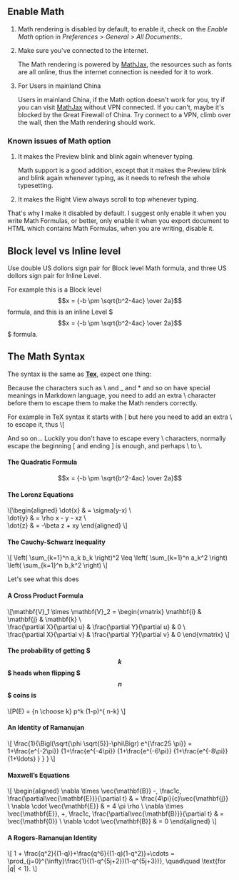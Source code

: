 ## Enable Math

1. Math rendering is disabled by default, to enable it, check on the *Enable Math* option in *Preferences* > *General* > *All Documents*:.

2. Make sure you've connected to the internet.

   The Math rendering is powered by [MathJax](http://www.mathjax.org), the resources such as fonts are all online, thus the internet connection is needed for it to work.
   
3. For Users in mainland China

   Users in mainland China, if the Math option doesn't work for you, try if you can visit [MathJax](http://www.mathjax.org) without VPN connected. If you can't, maybe it's blocked by the Great Firewall of China. Try connect to a VPN, climb over the wall, then the Math rendering should work.

### Known issues of Math option

1. It makes the Preview blink and blink again whenever typing.

   Math support is a good addition, except that it makes the Preview blink and blink again whenever typing, as it needs to refresh the whole typesetting.

2. It makes the Right View always scroll to top whenever typing.

 
That's why I make it disabled by default. I suggest only enable it when you write Math Formulas, or better, only enable it when you export document to HTML which contains Math Formulas, when you are writing, disable it.


## Block level vs Inline level

Use double US dollors sign pair for Block level Math formula, and three US dollors sign pair for Inline Level.

For example this is a Block level $$x = {-b \pm \sqrt{b^2-4ac} \over 2a}$$ formula, and this is an inline Level $$$x = {-b \pm \sqrt{b^2-4ac} \over 2a}$$$ formula.


## The Math Syntax

The syntax is the same as [**Tex**](http://en.wikipedia.org/wiki/TeX), expect one thing:

Because the characters such as \ and _ and * and so on have special meanings in Markdown language, you need to add an extra \ character before them to escape them to make the Math renders correctly.

For example in TeX syntax it starts with \[ but here you need to add an extra \ to escape it, thus \\[

And so on… Luckily you don't have to escape every \ characters, normally escape the beginning \[ and ending \] is enough, and perhaps \\ to \\\. 

#### The Quadratic Formula

$$x = {-b \pm \sqrt{b^2-4ac} \over 2a}$$

#### The Lorenz Equations

\\[\begin{aligned}
\dot{x} & = \sigma(y-x) \\\
\dot{y} & = \rho x - y - xz \\\
\dot{z} & = -\beta z + xy
\end{aligned} \\]

#### The Cauchy-Schwarz Inequality

\\[ \left( \sum\_{k=1}^n a_k b_k \right)^2 \leq \left( \sum\_{k=1}^n a_k^2 \right) \left( \sum_{k=1}^n b_k^2 \right) \\]

Let's see what this does 

#### A Cross Product Formula

\\[\mathbf{V}\_1 \times \mathbf{V}\_2 =  \begin{vmatrix}
\mathbf{i} & \mathbf{j} & \mathbf{k} \\\
\frac{\partial X}{\partial u} &  \frac{\partial Y}{\partial u} & 0 \\\
\frac{\partial X}{\partial v} &  \frac{\partial Y}{\partial v} & 0
\end{vmatrix} \\]

#### The probability of getting $$$k$$$ heads when flipping $$$n$$$ coins is

\\[P(E) = {n \choose k} p^k (1-p)^{ n-k} \\]

#### An Identity of Ramanujan

\\[ \frac{1}{\Bigl(\sqrt{\phi \sqrt{5}}-\phi\Bigr) e^{\frac25 \pi}} =
1+\frac{e^{-2\pi}} {1+\frac{e^{-4\pi}} {1+\frac{e^{-6\pi}}
{1+\frac{e^{-8\pi}} {1+\ldots} } } } \\]

#### Maxwell’s Equations

\\[  \begin{aligned}
\nabla \times \vec{\mathbf{B}} -\, \frac1c\, \frac{\partial\vec{\mathbf{E}}}{\partial t} & = \frac{4\pi}{c}\vec{\mathbf{j}} \\   \nabla \cdot \vec{\mathbf{E}} & = 4 \pi \rho \\
\nabla \times \vec{\mathbf{E}}\, +\, \frac1c\, \frac{\partial\vec{\mathbf{B}}}{\partial t} & = \vec{\mathbf{0}} \\
\nabla \cdot \vec{\mathbf{B}} & = 0 \end{aligned}
\\]

#### A Rogers-Ramanujan Identity

\\[  1 +  \frac{q^2}{(1-q)}+\frac{q^6}{(1-q)(1-q^2)}+\cdots =
\prod_{j=0}^{\infty}\frac{1}{(1-q^{5j+2})(1-q^{5j+3})},
\quad\quad \text{for $|q|<1$}. \\]